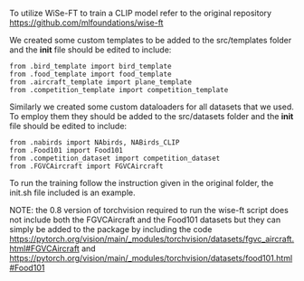 To utilize WiSe-FT to train a CLIP model refer to the original repository https://github.com/mlfoundations/wise-ft

We created some custom templates to be added to the src/templates folder and the __init__ file should be edited to include:

```
from .bird_template import bird_template
from .food_template import food_template
from .aircraft_template import plane_template
from .competition_template import competition_template
```

Similarly we created some custom dataloaders for all datasets that we used. To employ them they should be added to the src/datasets folder and the __init__ file should be edited to include:

```
from .nabirds import NAbirds, NABirds_CLIP
from .Food101 import Food101
from .competition_dataset import competition_dataset
from .FGVCAircraft import FGVCAircraft
```

To run the training follow the instruction given in the original folder, the init.sh file included is an example.

NOTE: the 0.8 version of torchvision required to run the wise-ft script does not include both the FGVCAircraft and the Food101 datasets but they can simply be added to the package by including the code https://pytorch.org/vision/main/_modules/torchvision/datasets/fgvc_aircraft.html#FGVCAircraft and https://pytorch.org/vision/main/_modules/torchvision/datasets/food101.html#Food101
